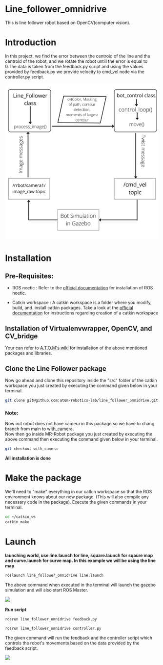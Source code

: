 # Line_follower_omnidrive

This is line follower robot based on OpenCV(computer vision).
# Introduction
In this project, we find the error between the centroid of the line and the centroid of the robot, and we rotate the robot untill the error is equal to 0.The data is taken from the feedback.py script and using the values provided by feedback.py we provide velocity to cmd_vel node via the controller.py script.

<img src = "https://github.com/atom-robotics-lab/line_follower/blob/main/Assets/work_flow.png" >

#

# Installation

## Pre-Requisites:
- ROS noetic : Refer to the [official documentation](http://wiki.ros.org/noetic/Installation/Ubuntu) for installation of ROS noetic.
               
- Catkin workspace : A catkin workspace is a folder where you modify, build, and. install catkin packages. Take a look at the [official documentation](http://wiki.ros.org/catkin/Tutorials/create_a_workspace) for instructions regarding creation of a catkin workspace


## Installation of Virtualenvwrapper, OpenCV, and CV_bridge

Your can refer to [A.T.O.M's wiki](https://atom-robotics-lab.github.io/wiki/setup/virtualenv.html) for installation of the above mentioned packages and libraries.


## Clone the Line Follower package
Now go ahead and clone this repository inside the "src" folder of the catkin workspace you just created by executing the command given below in your terminal.
```bash
git clone git@github.com:atom-robotics-lab/line_follower_omnidrive.git
```

### Note:

Now out robot does not have camera in this package so we have to chang branch from main to with_camera.   
Now then go inside MR-Robot package you just created by executing the above command then executing the command given below in your terminal.
```bash
git checkout with_camera 
```
__All installation is done__

# Make the package
We'll need to "make" everything in our catkin workspace so that the ROS environment knows about our new package.  (This will also compile any necessary code in the package). Execute the given commands in your terminal.

```bash
cd ~/catkin_ws
catkin_make
```

# Launch

__launching world, use line.launch for line, square.launch for sqaure map and curve.launch for curve map. In this example we will be using the line map__

```bash
roslaunch line_follower_omnidrive line.launch
```
The above command when executed in the terminal will launch the gazebo simulation and will also start ROS Master.

<img src = "https://github.com/atom-robotics-lab/line_follower_omnidrive/bl/Assets/first.png" >


__Run script__

```bash
rosrun line_follower_omnidrive feedback.py
```
```bash
rosrun line_follower_omnidrive controller.py
```

The given command will run the feedback and the controller script which controls the robot's movements based on the data provided by the feedback script.

<img src = "https://github.com/atom-robotics-lab/line_follower/blob/main/Assets/line_follower.gif" >




